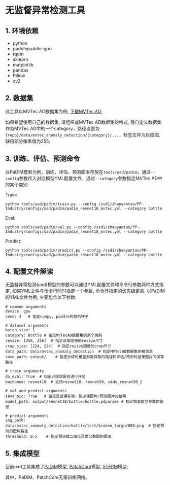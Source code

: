 # 无监督异常检测工具

## 1. 环境依赖

* python
* paddlepaddle-gpu
* tqdm
* sklearn
* matplotlib
* pandas
* Pillow
* cv2


## 2. 数据集

此工具以MVTec AD数据集为例, [下载MVTec AD](https://www.mvtec.com/company/research/datasets/mvtec-ad/);

如果希望使用自己的数据集, 请组织成MVTec AD数据集的格式, 将自定义数据集作为MVTec AD中的一个category，路径设置为`{repo}/data/mvtec_anomaly_detection/{category}/...`，标签文件为灰度图, 缺陷部分像素值为255;


## 3. 训练、评估、预测命令

以PaDiM模型为例，训练、评估、预测脚本存放在`tools/uad/padim`，通过`--config`参数传入对应模型YML配置文件，通过`--category`参数指定MVTec AD中的某个类别:

Train:

```python tools/uad/padim/train.py --config /ssd1/zhaoyantao/PP-Industry/configs/uad/padim/padim_resnet18_mvtec.yml --category bottle```

Eval:

```python tools/uad/padim/val.py --config /ssd1/zhaoyantao/PP-Industry/configs/uad/padim/padim_resnet18_mvtec.yml --category bottle```

Predict:

```python tools/uad/padim/predict.py --config /ssd1/zhaoyantao/PP-Industry/configs/uad/padim/padim_resnet18_mvtec.yml --category bottle```



## 4. 配置文件解读

无监督异常检测(uad)模型的参数可以通过YML配置文件和命令行参数两种方式指定, 如果YML文件与命令行同时指定一个参数, 命令行指定的优先级更高, 以PaDiM的YML文件为例, 主要包含以下参数:

```
# common arguments
device: gpu
seed: 3   # 指定numpy, paddle的随机种子

# dataset arguments
batch_size: 1
category: bottle # 指定MVTecAD数据集的某个类别
resize: [256, 256]  # 指定读取图像的resize尺寸
crop_size: [224, 224]  # 指定resize图像的crop尺寸
data_path: data/mvtec_anomaly_detection  # 指定MVTecAD数据集的根目录
save_path: output/    # 指定训练时模型参数保存的路径和评估/预测时结果图片的保存路径

# train arguments
do_eval: True  # 指定训练后是否进行评估
backbone: resnet18  # 支持resnet18, resnet50, wide_resnet50_2

# val and predict arguments
save_pic: True   # 指定是否保存第一张评估图片/预测图片的结果
model_path: output/resnet18/bottle/bottle.pdparams # 指定加载模型参数的路径

# predict arguments
img_path: data/mvtec_anomaly_detection/bottle/test/broken_large/000.png  # 指定预测的图片路径
threshold: 0.5    # 指定预测后二值化异常分数图的阈值
```

## 5. 集成模型

目前uad工具集成了[PaDiM](../../configs/uad/padim/README.md)模型, [PatchCore](../../configs/uad/patchcore/README.md)模型, [STFPM](../../configs/uad/stfpm/README.md)模型;

其中，PaDiM、PatchCore无需训练网络。
